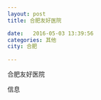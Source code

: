 ```yaml
--- 
layout: post 
title: 合肥友好医院

date:   2016-05-03 13:39:56 
categories: 其他  
city: 合肥
  
--- 
```

   
合肥友好医院

信息

